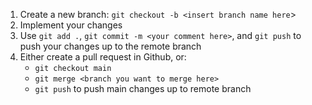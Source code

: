 1. Create a new branch: `git checkout -b <insert branch name here`>
2. Implement your changes
3. Use `git add .`, `git commit -m <your comment here>`, and `git push` to
   push your changes up to the remote branch
4. Either create a pull request in Github, or:
    - `git checkout main`
    - `git merge <branch you want to merge here>`
    - `git push` to push main changes up to remote branch